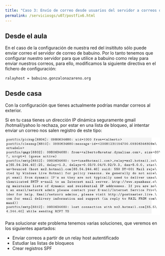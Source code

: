 ```yaml
---
title: "Caso 3: Envío de correo desde usuarios del servidor a correos de internet"
permalink: /serviciosgs/u07/postfix6.html
---
```


## Desde el aula

En el caso de la configuración de nuestra red del insitituto sólo puede enviar correo el servidor de correo de babuino. Por lo tanto tenemos que configurar nuestro servidor para que utilice a babuino como relay para enviar nuestros correos, para ello, modificamos la siguiente directiva en el fichero de configuración:

	ralayhost = babuino.gonzalonazareno.org

## Desde casa

Con la configuración que tienes actualmente podrías mandar correos al exterior.

Si en tu casa tienes un dirección IP dinámica seguramente gmail /hotmail/yahoo lo rechaza, por estar en una lista de bloqueo, al intentar enviar un correo nos salen registro de este tipo:

![postfix6](img/postfix4.jpg)

Para solucionar este problema tenemos varias soluciones, que veremos en los siguientes apartados:

* Enviar correos a partir de un relay host autentificado
* Estudiar las listas de bloqueos
* Crear registros SPF
